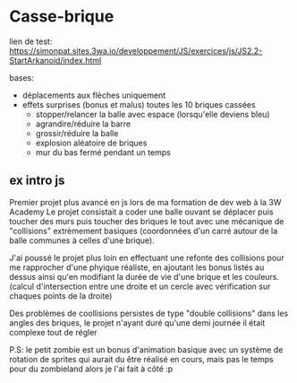 # Casse-brique

lien de test: https://simonpat.sites.3wa.io/developpement/JS/exercices/js/JS2.2-StartArkanoid/index.html

bases:
  * déplacements aux flèches uniquement
  * effets surprises (bonus et malus) toutes les  10 briques cassées
      - stopper/relancer la balle avec espace (lorsqu'elle deviens bleu)
      - agrandire/réduire la barre
      - grossir/réduire la balle
      - explosion aléatoire de briques
      - mur du bas fermé pendant un temps
     
## ex intro js

Premier projet plus avancé en js lors de ma formation de dev web à la 3W Academy
Le projet consistait a coder une balle ouvant se déplacer puis toucher des murs puis toucher des briques le tout avec une mécanique de "collisions" extrèmement basiques (coordonnées d'un carré autour de la balle communes à celles d'une brique).

J'ai poussé le projet plus loin en effectuant une refonte des collisions pour me rapprocher d'une phyique réaliste, en ajoutant les bonus listés au dessus
ainsi qu'en modifiant la durée de vie d'une brique et les couleurs.
(calcul d'intersection entre une droite et un cercle avec vérification sur chaques points de la droite)

Des problèmes de coollisions persistes de type "double collisions" dans les angles des briques, le projet n'ayant duré qu'une demi journée il était complexe tout de régler

P.S: le petit zombie est un bonus d'animation basique avec un système de rotation de sprites qui aurait du être réalisé en cours, mais pas le temps pour du zombieland alors je l'ai fait à côté :p
